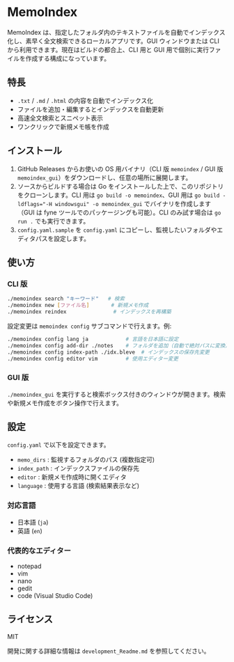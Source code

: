 # MemoIndex

MemoIndex は、指定したフォルダ内のテキストファイルを自動でインデックス化し、素早く全文検索できるローカルアプリです。GUI ウィンドウまたは CLI から利用できます。現在はビルドの都合上、CLI 用と GUI 用で個別に実行ファイルを作成する構成になっています。

## 特長

- `.txt` / `.md` / `.html` の内容を自動でインデックス化
- ファイルを追加・編集するとインデックスを自動更新
- 高速全文検索とスニペット表示
- ワンクリックで新規メモ帳を作成

## インストール

1. GitHub Releases からお使いの OS 用バイナリ（CLI 版 `memoindex` / GUI 版 `memoindex_gui`）をダウンロードし、任意の場所に展開します。
2. ソースからビルドする場合は Go をインストールした上で、このリポジトリをクローンします。CLI 用は `go build -o memoindex`、GUI 用は `go build -ldflags="-H windowsgui" -o memoindex_gui` でバイナリを作成します（GUI は fyne ツールでのパッケージングも可能）。CLI のみ試す場合は `go run .` でも実行できます。
3. `config.yaml.sample` を `config.yaml` にコピーし、監視したいフォルダやエディタパスを設定します。

## 使い方

### CLI 版

```bash
./memoindex search "キーワード"   # 検索
./memoindex new [ファイル名]       # 新規メモ作成
./memoindex reindex               # インデックスを再構築
```

設定変更は `memoindex config` サブコマンドで行えます。例:

```bash
./memoindex config lang ja            # 言語を日本語に設定
./memoindex config add-dir ./notes    # フォルダを追加（自動で絶対パスに変換）
./memoindex config index-path ./idx.bleve  # インデックスの保存先変更
./memoindex config editor vim         # 使用エディター変更
```

### GUI 版

`./memoindex_gui` を実行すると検索ボックス付きのウィンドウが開きます。検索や新規メモ作成をボタン操作で行えます。

## 設定

`config.yaml` で以下を設定できます。

- `memo_dirs` : 監視するフォルダのパス (複数指定可)
- `index_path` : インデックスファイルの保存先
- `editor` : 新規メモ作成時に開くエディタ
- `language` : 使用する言語 (検索結果表示など)

### 対応言語

- 日本語 (`ja`)
- 英語 (`en`)

### 代表的なエディター

- notepad
- vim
- nano
- gedit
- code (Visual Studio Code)

## ライセンス

MIT

開発に関する詳細な情報は `development_Readme.md` を参照してください。
